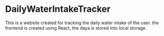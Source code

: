 # DailyWaterIntakeTracker
This is a website created for tracking the daily water intake of the user. the frontend is created using React, the daya is stored into local storage.
